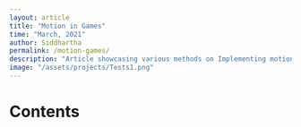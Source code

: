 ```yaml
---
layout: article
title: "Motion in Games"
time: "March, 2021"
author: Siddhartha
permalink: /motion-games/
description: "Article showcasing various methods on Implementing motion in Games"
image: "/assets/projects/Tests1.png"
---
```

# Contents
